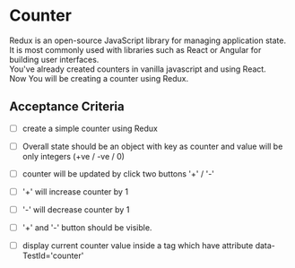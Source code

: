 # Counter 
 Redux is an open-source JavaScript library for managing application state.<br>
 It is most commonly used with libraries such as React or Angular for building user interfaces.<br>
 You've already created counters in vanilla javascript and using React.<br>
 Now You will be creating a counter using Redux. <br>
 
 ## Acceptance Criteria
 - [ ] create a simple counter using Redux
 - [ ] Overall state should be an object with key as counter and value will be only integers (+ve / -ve / 0)
 - [ ] counter will be updated by click two buttons '+' / '-'
 - [ ] '+' will increase counter by 1
 - [ ] '-' will decrease counter by 1
 - [ ] '+' and '-' button should be visible.
 - [ ] display current counter value inside a tag which have attribute data-TestId='counter'
 

 
